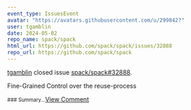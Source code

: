 ```yaml
---
event_type: IssuesEvent
avatar: "https://avatars.githubusercontent.com/u/299842?"
user: tgamblin
date: 2024-05-02
repo_name: spack/spack
html_url: https://github.com/spack/spack/issues/32888
repo_url: https://github.com/spack/spack
---
```


<a href='https://github.com/tgamblin' target='_blank'>tgamblin</a> closed issue <a href='https://github.com/spack/spack/issues/32888' target='_blank'>spack/spack#32888</a>.

<p>Fine-Grained Control over the reuse-process</p><small>### Summary...</small><a href='https://github.com/spack/spack/issues/32888' target='_blank'>View Comment</a>